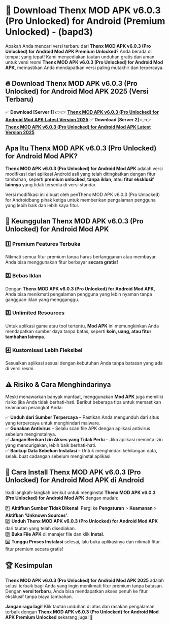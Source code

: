 

# 🎯 Download Thenx MOD APK v6.0.3 (Pro Unlocked) for Android (Premium Unlocked) -  (bapd3) 

Apakah Anda mencari versi terbaru dari **Thenx MOD APK v6.0.3 (Pro Unlocked) for Android Mod APK Premium Unlocked**? Anda berada di tempat yang tepat! Kami menyediakan tautan unduhan gratis dan aman untuk versi resmi **Thenx MOD APK v6.0.3 (Pro Unlocked) for Android Mod APK**, memastikan Anda mendapatkan versi paling mutakhir dan terpercaya.

## 🔥 Download Thenx MOD APK v6.0.3 (Pro Unlocked) for Android Mod APK 2025 (Versi Terbaru)

✅ **Download [Server 1]** 👉👉 [**Thenx MOD APK v6.0.3 (Pro Unlocked) for Android Mod APK Latest Version 2025**](https://apkcomod.com?title=Thenx_MOD_APK_v6.0.3_(Pro_Unlocked)_for_Android)  
✅ **Download [Server 2]** 👉👉 [**Thenx MOD APK v6.0.3 (Pro Unlocked) for Android Mod APK Latest Version 2025**](https://apkcomod.com?title=Thenx_MOD_APK_v6.0.3_(Pro_Unlocked)_for_Android)  

## Apa Itu Thenx MOD APK v6.0.3 (Pro Unlocked) for Android Mod APK?

**Thenx MOD APK v6.0.3 (Pro Unlocked) for Android Mod APK** adalah versi modifikasi dari aplikasi Android asli yang telah ditingkatkan dengan fitur tambahan, seperti **premium unlocked**, **tanpa iklan**, atau **fitur eksklusif lainnya** yang tidak tersedia di versi standar.

Versi modifikasi ini dibuat oleh penThenx MOD APK v6.0.3 (Pro Unlocked) for Androidbang pihak ketiga untuk memberikan pengalaman pengguna yang lebih baik dan lebih kaya fitur.

## 🎯 Keunggulan Thenx MOD APK v6.0.3 (Pro Unlocked) for Android Mod APK

### 1️⃣ Premium Features Terbuka
Nikmati semua fitur premium tanpa harus berlangganan atau membayar. Anda bisa menggunakan fitur berbayar **secara gratis!**

### 2️⃣ Bebas Iklan
Dengan **Thenx MOD APK v6.0.3 (Pro Unlocked) for Android Mod APK**, Anda bisa menikmati pengalaman pengguna yang lebih nyaman tanpa gangguan iklan yang mengganggu.

### 3️⃣ Unlimited Resources
Untuk aplikasi game atau tool tertentu, **Mod APK** ini memungkinkan Anda mendapatkan sumber daya tanpa batas, seperti **koin, uang, atau fitur tambahan lainnya**.

### 4️⃣ Kustomisasi Lebih Fleksibel
Sesuaikan aplikasi sesuai dengan kebutuhan Anda tanpa batasan yang ada di versi resmi.

## ⚠️ Risiko & Cara Menghindarinya

Meski menawarkan banyak manfaat, menggunakan **Mod APK** juga memiliki risiko jika Anda tidak berhati-hati. Berikut beberapa tips untuk memastikan keamanan perangkat Anda:

✅ **Unduh dari Sumber Terpercaya** – Pastikan Anda mengunduh dari situs yang terpercaya untuk menghindari malware.  
✅ **Gunakan Antivirus** – Selalu scan file APK dengan aplikasi antivirus sebelum menginstalnya.  
✅ **Jangan Berikan Izin Akses yang Tidak Perlu** – Jika aplikasi meminta izin yang mencurigakan, lebih baik berhati-hati.  
✅ **Backup Data Sebelum Instalasi** – Untuk menghindari kehilangan data, selalu buat cadangan sebelum menginstal aplikasi.

## 📌 Cara Install Thenx MOD APK v6.0.3 (Pro Unlocked) for Android Mod APK di Android

Ikuti langkah-langkah berikut untuk menginstal **Thenx MOD APK v6.0.3 (Pro Unlocked) for Android Mod APK** dengan mudah:

1️⃣ **Aktifkan Sumber Tidak Dikenal**: Pergi ke **Pengaturan** > **Keamanan** > **Aktifkan 'Unknown Sources'**.  
2️⃣ **Unduh Thenx MOD APK v6.0.3 (Pro Unlocked) for Android Mod APK** dari tautan yang telah disediakan.  
3️⃣ **Buka File APK** di manajer file dan klik **Instal**.  
4️⃣ **Tunggu Proses Instalasi** selesai, lalu buka aplikasinya dan nikmati fitur-fitur premium secara gratis!

## 🏆 Kesimpulan

**Thenx MOD APK v6.0.3 (Pro Unlocked) for Android Mod APK 2025** adalah solusi terbaik bagi Anda yang ingin menikmati fitur premium tanpa batasan. Dengan **versi terbaru**, Anda bisa mendapatkan akses penuh ke fitur eksklusif tanpa biaya tambahan.

**Jangan ragu lagi!** Klik tautan unduhan di atas dan rasakan pengalaman terbaik dengan **Thenx MOD APK v6.0.3 (Pro Unlocked) for Android Mod APK Premium Unlocked** sekarang juga! 🚀

